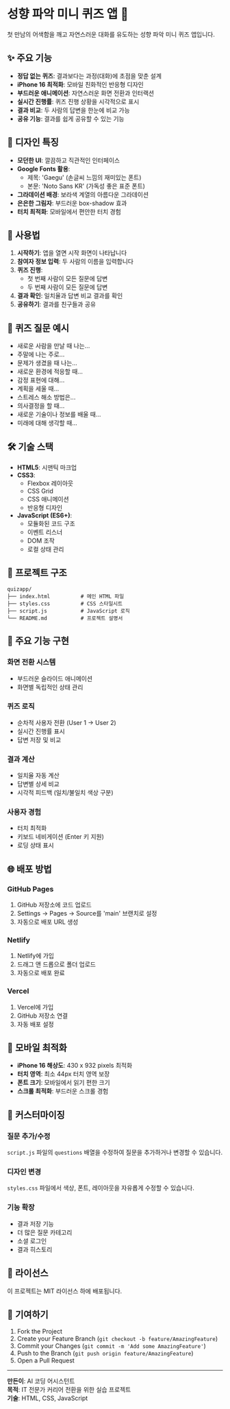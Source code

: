 # 성향 파악 미니 퀴즈 앱 🎯

첫 만남의 어색함을 깨고 자연스러운 대화를 유도하는 성향 파악 미니 퀴즈 앱입니다.

## ✨ 주요 기능

- **정답 없는 퀴즈**: 결과보다는 과정(대화)에 초점을 맞춘 설계
- **iPhone 16 최적화**: 모바일 친화적인 반응형 디자인
- **부드러운 애니메이션**: 자연스러운 화면 전환과 인터랙션
- **실시간 진행률**: 퀴즈 진행 상황을 시각적으로 표시
- **결과 비교**: 두 사람의 답변을 한눈에 비교 가능
- **공유 기능**: 결과를 쉽게 공유할 수 있는 기능

## 🎨 디자인 특징

- **모던한 UI**: 깔끔하고 직관적인 인터페이스
- **Google Fonts 활용**: 
  - 제목: 'Gaegu' (손글씨 느낌의 재미있는 폰트)
  - 본문: 'Noto Sans KR' (가독성 좋은 표준 폰트)
- **그라데이션 배경**: 보라색 계열의 아름다운 그라데이션
- **은은한 그림자**: 부드러운 box-shadow 효과
- **터치 최적화**: 모바일에서 편안한 터치 경험

## 🚀 사용법

1. **시작하기**: 앱을 열면 시작 화면이 나타납니다
2. **참여자 정보 입력**: 두 사람의 이름을 입력합니다
3. **퀴즈 진행**: 
   - 첫 번째 사람이 모든 질문에 답변
   - 두 번째 사람이 모든 질문에 답변
4. **결과 확인**: 일치율과 답변 비교 결과를 확인
5. **공유하기**: 결과를 친구들과 공유

## 📱 퀴즈 질문 예시

- 새로운 사람을 만날 때 나는...
- 주말에 나는 주로...
- 문제가 생겼을 때 나는...
- 새로운 환경에 적응할 때...
- 감정 표현에 대해...
- 계획을 세울 때...
- 스트레스 해소 방법은...
- 의사결정을 할 때...
- 새로운 기술이나 정보를 배울 때...
- 미래에 대해 생각할 때...

## 🛠 기술 스택

- **HTML5**: 시맨틱 마크업
- **CSS3**: 
  - Flexbox 레이아웃
  - CSS Grid
  - CSS 애니메이션
  - 반응형 디자인
- **JavaScript (ES6+)**:
  - 모듈화된 코드 구조
  - 이벤트 리스너
  - DOM 조작
  - 로컬 상태 관리

## 📁 프로젝트 구조

```
quizapp/
├── index.html          # 메인 HTML 파일
├── styles.css          # CSS 스타일시트
├── script.js           # JavaScript 로직
└── README.md           # 프로젝트 설명서
```

## 🎯 주요 기능 구현

### 화면 전환 시스템
- 부드러운 슬라이드 애니메이션
- 화면별 독립적인 상태 관리

### 퀴즈 로직
- 순차적 사용자 전환 (User 1 → User 2)
- 실시간 진행률 표시
- 답변 저장 및 비교

### 결과 계산
- 일치율 자동 계산
- 답변별 상세 비교
- 시각적 피드백 (일치/불일치 색상 구분)

### 사용자 경험
- 터치 최적화
- 키보드 네비게이션 (Enter 키 지원)
- 로딩 상태 표시

## 🌐 배포 방법

### GitHub Pages
1. GitHub 저장소에 코드 업로드
2. Settings → Pages → Source를 'main' 브랜치로 설정
3. 자동으로 배포 URL 생성

### Netlify
1. Netlify에 가입
2. 드래그 앤 드롭으로 폴더 업로드
3. 자동으로 배포 완료

### Vercel
1. Vercel에 가입
2. GitHub 저장소 연결
3. 자동 배포 설정

## 📱 모바일 최적화

- **iPhone 16 해상도**: 430 x 932 pixels 최적화
- **터치 영역**: 최소 44px 터치 영역 보장
- **폰트 크기**: 모바일에서 읽기 편한 크기
- **스크롤 최적화**: 부드러운 스크롤 경험

## 🔧 커스터마이징

### 질문 추가/수정
`script.js` 파일의 `questions` 배열을 수정하여 질문을 추가하거나 변경할 수 있습니다.

### 디자인 변경
`styles.css` 파일에서 색상, 폰트, 레이아웃을 자유롭게 수정할 수 있습니다.

### 기능 확장
- 결과 저장 기능
- 더 많은 질문 카테고리
- 소셜 로그인
- 결과 히스토리

## 📄 라이선스

이 프로젝트는 MIT 라이선스 하에 배포됩니다.

## 🤝 기여하기

1. Fork the Project
2. Create your Feature Branch (`git checkout -b feature/AmazingFeature`)
3. Commit your Changes (`git commit -m 'Add some AmazingFeature'`)
4. Push to the Branch (`git push origin feature/AmazingFeature`)
5. Open a Pull Request

---

**만든이**: AI 코딩 어시스턴트  
**목적**: IT 전문가 커리어 전환을 위한 실습 프로젝트  
**기술**: HTML, CSS, JavaScript 